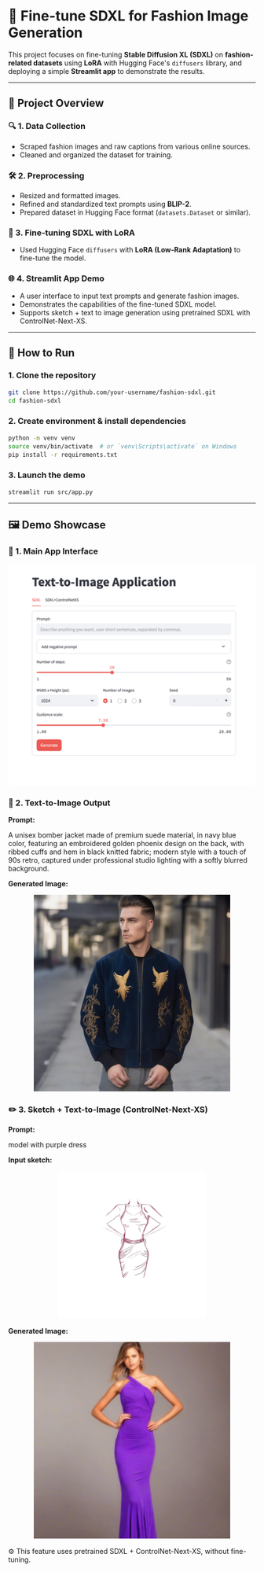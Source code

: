 # 🧥 Fine-tune SDXL for Fashion Image Generation

This project focuses on fine-tuning **Stable Diffusion XL (SDXL)** on **fashion-related datasets** using **LoRA** with Hugging Face's `diffusers` library, and deploying a simple **Streamlit app** to demonstrate the results.

---

## 📌 Project Overview

### 🔍 1. Data Collection
- Scraped fashion images and raw captions from various online sources.
- Cleaned and organized the dataset for training.

### 🛠️ 2. Preprocessing
- Resized and formatted images.
- Refined and standardized text prompts using **BLIP-2**.
- Prepared dataset in Hugging Face format (`datasets.Dataset` or similar).

### 🧠 3. Fine-tuning SDXL with LoRA
- Used Hugging Face `diffusers` with **LoRA (Low-Rank Adaptation)** to fine-tune the model.

### 🌐 4. Streamlit App Demo
- A user interface to input text prompts and generate fashion images.
- Demonstrates the capabilities of the fine-tuned SDXL model.
- Supports sketch + text to image generation using pretrained SDXL with ControlNet-Next-XS.
---

## 🚀 How to Run

### 1. Clone the repository
```bash
git clone https://github.com/your-username/fashion-sdxl.git
cd fashion-sdxl
```
### 2. Create environment & install dependencies
```bash
python -m venv venv
source venv/bin/activate  # or `venv\Scripts\activate` on Windows
pip install -r requirements.txt
```
### 3. Launch the demo
```bash
streamlit run src/app.py
```
---

## 🖼️ Demo Showcase
### 🎨 1. Main App Interface

<p align="center">
  <img src="assets/demo_ui.png" alt="App UI" width="600">
</p>

### 🧥 2. Text-to-Image Output
**Prompt:**

A unisex bomber jacket made of premium suede material, in navy blue color, featuring an embroidered golden phoenix design on the back, with ribbed cuffs and hem in black knitted fabric; modern style with a touch of 90s retro, captured under professional studio lighting with a softly blurred background.

**Generated Image:**

<p align="center">
  <img src="assets/demo_bomber_jacket.png" alt="Bomber Jacket Output" width="400">
</p>

### ✏️ 3. Sketch + Text-to-Image (ControlNet-Next-XS)
**Prompt:**

model with purple dress

**Input sketch:**
<p align="center">
  <img src="assets/sketch_input.jpg" alt="Sketch Input" width="300">
</p>


**Generated Image:**
<p align="center">
  <img src="assets/sketch_output.png" alt="Sketch Output" width="400">
</p>
⚙️ This feature uses pretrained SDXL + ControlNet-Next-XS, without fine-tuning.